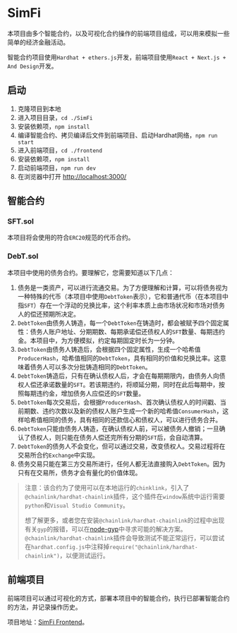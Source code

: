 # SimFi
本项目由多个智能合约，以及可视化合约操作的前端项目组成，可以用来模拟一些简单的经济金融活动。

智能合约项目使用`Hardhat + ethers.js`开发，前端项目使用`React + Next.js + And Design`开发。

## 启动
1. 克隆项目到本地
2. 进入项目目录，`cd ./SimFi`
3. 安装依赖项，`npm install`
4. 编译智能合约、拷贝编译后文件到前端项目、启动Hardhat网络，`npm run start`
5. 进入前端项目，`cd ./frontend`
6. 安装依赖项，`npm install`
7. 启动前端项目，`npm run dev`
8. 在浏览器中打开 [http://localhost:3000/](http://localhost:3000/)

## 智能合约
### SFT.sol
本项目将会使用的符合`ERC20`规范的代币合约。
### DebT.sol
本项目中使用的债务合约。要理解它，您需要知道以下几点：
1. 债务是一类资产，可以进行流通交易。为了方便理解和计算，可以将债务视为一种特殊的代币（本项目中使用`DebtToken`表示），它和普通代币（在本项目中指`SFT`）存在一个浮动的兑换比率，这个利率本质上由市场状况和市场对债务人的偿还预期所决定。
2. `DebtToken`由债务人铸造，每一个`DebtToken`在铸造时，都会被赋予四个固定属性：债务人账户地址、分期期数、每期承诺偿还债权人的`SFT`数量、每期违约金。本项目中，为方便模拟，约定每期固定时长为一分钟。
3. `DebtToken`由债务人铸造后，会根据四个固定属性，生成一个哈希值`ProducerHash`，哈希值相同的`DebtToken`，具有相同的价值和兑换比率。这意味着债务人可以多次分批铸造相同的`DebtToken`。
4. `DebtToken`铸造后，只有在确认债权人后，才会在每期期限内，由债务人向债权人偿还承诺数量的`SFT`。若该期违约，将顺延分期，同时在此后每期中，按照每期违约金，增加债务人应偿还的`SFT`数量。
5. `DebtToken`每次交易后，会根据`ProducerHash`、首次确认债权人的时间戳、当前期数、违约次数以及新的债权人账户生成一个新的哈希值`ConsumerHash`，这样哈希值相同的债务，具有相同的还款信心和债权人，可以进行债务合并。
6. `DebtToken`只能由债务人铸造，在确认债权人前，可以被债务人撤销；一旦确认了债权人，则只能在债务人偿还完所有分期的`SFT`后，会自动清算。
7. `DebtToken`的债务人不会变化，但可以通过交易，改变债权人。交易过程将在交易所合约`Exchange`中实现。
8. 债务交易只能在第三方交易所进行，任何人都无法直接购入`DebtToken`。因为只有在交易所，债务才会有量化的价值体现。
> 注意：该合约为了使用可以在本地运行的`chinklink`，引入了`@chainlink/hardhat-chainlink`插件，这个插件在`window`系统中运行需要`python`和`Visual Studio Community`。
>
> 想了解更多，或者您在安装`@chainlink/hardhat-chainlink`的过程中出现有关`gyp`的报错，可以在[node-gyp](https://github.com/nodejs/node-gyp)中寻求可能的解决方案。
> `@chainlink/hardhat-chainlink`插件会导致测试不能正常运行，可以尝试在`hardhat.config.js`中注释掉`require("@chainlink/hardhat-chainlink")`，以便测试运行。

## 前端项目
前端项目可以通过可视化的方式，部署本项目中的智能合约，执行已部署智能合约的方法，并记录操作历史。

项目地址：[SimFi Frontend](https://github.com/escX/SimFi/tree/main/frontend)。
